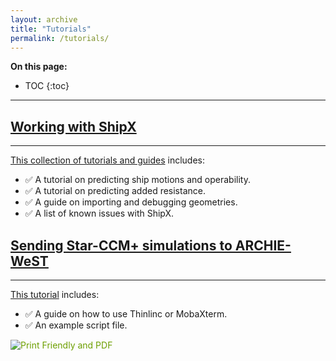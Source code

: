 ```yaml
---
layout: archive
title: "Tutorials"
permalink: /tutorials/
---
```


**On this page:**
* TOC
{:toc}


---


## [Working with ShipX](https://momchil-terziev.github.io/resources/Working-with-shipx-title)
---
[This collection of tutorials and guides](https://momchil-terziev.github.io/resources/Working-with-shipx-title) includes:
* ✅ A tutorial on predicting ship motions and operability.
* ✅ A tutorial on predicting added resistance.
* ✅ A guide on importing and debugging geometries.
* ✅ A list of known issues with ShipX.


## [Sending Star-CCM+ simulations to ARCHIE-WeST](https://momchil-terziev.github.io/resources/Using-script-files-in-Star-CCM+) 
---
[This tutorial](https://momchil-terziev.github.io/resources/Using-script-files-in-Star-CCM+) includes:

* ✅ A guide on how to use Thinlinc or MobaXterm.
* ✅ An example script file.

<script>var pfHeaderImgUrl = '';var pfHeaderTagline = '';var pfdisableClickToDel = 0;var pfHideImages = 0;var pfImageDisplayStyle = 'right';var pfDisablePDF = 0;var pfDisableEmail = 0;var pfDisablePrint = 0;var pfCustomCSS = '';var pfEncodeImages = 0;var pfShowHiddenContent = 0;var pfBtVersion='2';(function(){var js,pf;pf=document.createElement('script');pf.type='text/javascript';pf.src='//cdn.printfriendly.com/printfriendly.js';document.getElementsByTagName('head')[0].appendChild(pf)})();</script><a href="https://www.printfriendly.com" style="color:#6D9F00;text-decoration:none;" class="printfriendly" onclick="window.print();return false;" title="Printer Friendly and PDF"><img style="border:none;-webkit-box-shadow:none;box-shadow:none;" src="//cdn.printfriendly.com/buttons/printfriendly-pdf-email-button-md.png" alt="Print Friendly and PDF"/></a>
